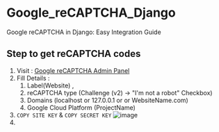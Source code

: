 # Google_reCAPTCHA_Django
Google reCAPTCHA in Django: Easy Integration Guide

## Step to get reCAPTCHA codes

1. Visit : [Google reCAPTCHA Admin Panel](https://www.google.com/recaptcha/admin/create)
2. Fill Details :
     1. Label(Website) ,
     2. reCAPTCHA type (Challenge (v2) -> "I'm not a robot" Checkbox)
     3. Domains (localhost or 127.0.0.1 or <serverip> or WebsiteName.com)
     4. Google Cloud Platform (ProjectName)
3. ```COPY SITE KEY``` & ```COPY SECRET KEY```
   ![image](https://github.com/user-attachments/assets/0f59eda0-d671-4585-bcce-c2863a58a36b)
4. 

  
